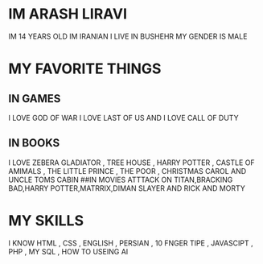 # IM ARASH LIRAVI 


 IM 14 YEARS OLD IM IRANIAN I LIVE IN BUSHEHR MY GENDER IS MALE



# MY FAVORITE THINGS


## IN GAMES

 I LOVE GOD OF WAR   I LOVE LAST OF US AND I LOVE CALL OF DUTY

## IN BOOKS

 I LOVE ZEBERA GLADIATOR ,
 TREE HOUSE ,
 HARRY POTTER ,
 CASTLE OF AMIMALS ,
 THE LITTLE PRINCE ,
 THE POOR ,
 CHRISTMAS CAROL AND
 UNCLE TOMS CABIN 
 ##IN MOVIES
 ATTTACK ON TITAN,BRACKING BAD,HARRY POTTER,MATRRIX,DIMAN SLAYER AND RICK AND MORTY
# MY SKILLS
I KNOW HTML , CSS , ENGLISH , PERSIAN , 10 FNGER TIPE , JAVASCIPT , PHP , MY SQL , HOW TO USEING AI
